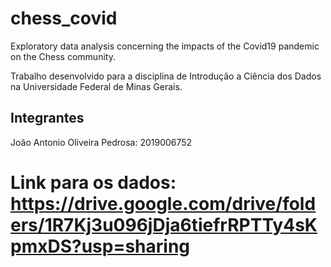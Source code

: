 # chess_covid
Exploratory data analysis concerning the impacts of the Covid19 pandemic on the Chess community.

Trabalho desenvolvido para a disciplina de Introdução a Ciência dos Dados na Universidade Federal de Minas Gerais.

## Integrantes

João Antonio Oliveira Pedrosa: 2019006752

# Link para os dados: https://drive.google.com/drive/folders/1R7Kj3u096jDja6tiefrRPTTy4sKpmxDS?usp=sharing

